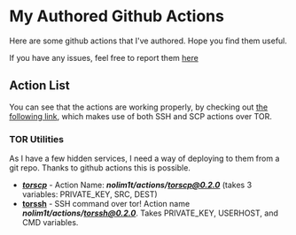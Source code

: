 # My Authored Github Actions

Here are some github actions that I've authored. Hope you find them useful.

If you have any issues, feel free to report them [here](https://github.com/nolim1t/actions/issues/new)

## Action List

You can see that the actions are working properly, by checking out [the following link](https://github.com/nolim1t/actions/actions?query=workflow%3A%22Check+that+nlcnx%2Ai5y4.onion+is+online+every+half+day+using+the+torssh+action%22), which makes use of both SSH and SCP actions over TOR.

### TOR Utilities

As I have a few hidden services, I need a way of deploying to them from a git repo. Thanks to github actions this is possible.

* [***torscp***](https://github.com/nolim1t/actions/tree/master/torscp) - Action Name: ***nolim1t/actions/torscp@0.2.0***  (takes 3 variables: PRIVATE_KEY, SRC, DEST)
* [**torssh**](https://github.com/nolim1t/actions/tree/master/torssh) - SSH command over tor! Action name ***nolim1t/actions/torssh@0.2.0***. Takes PRIVATE_KEY, USERHOST, and CMD variables.



